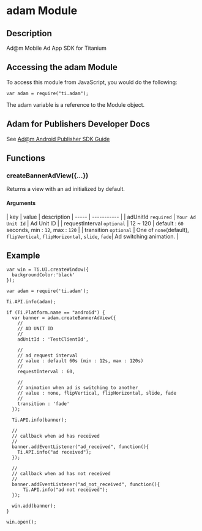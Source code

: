 # adam Module

## Description

Ad@m Mobile Ad App SDK for Titanium

## Accessing the adam Module

To access this module from JavaScript, you would do the following:

    var adam = require("ti.adam");

The adam variable is a reference to the Module object.

## Adam for Publishers Developer Docs

See [Ad@m Android Publisher SDK Guide](https://github.com/mobilead/mobilead-android-sdk/blob/master/GUIDE.md)

## Functions

### createBannerAdView({...})

Returns a view with an ad initialized by default.

#### Arguments

| key | value | description
| ----- | ----------- |
| adUnitId `required` | `Your Ad Unit Id` | Ad Unit ID |
| requestInterval `optional` |  12 ~ 120 |  default : `60` seconds, min : `12`, max : `120` |
| transition `optional` | One of `none`(default), `flipVertical`, `flipHorizontal`, `slide`, `fade`| Ad switching animation. |

## Example

    var win = Ti.UI.createWindow({
      backgroundColor:'black'
    });

    var adam = require('ti.adam');

    Ti.API.info(adam);

    if (Ti.Platform.name == "android") {
      var banner = adam.createBannerAdView({
        //
        // AD UNIT ID
        //
        adUnitId : 'TestClientId',

        //
        // ad request interval
        // value : default 60s (min : 12s, max : 120s)
        //
        requestInterval : 60,

        //
        // animation when ad is switching to another
        // value : none, flipVertical, flipHorizontal, slide, fade
        //
        transition : 'fade'
      });

      Ti.API.info(banner);

      //
      // callback when ad has received
      //
      banner.addEventListener("ad_received", function(){
        Ti.API.info("ad received");
      });

      //
      // callback when ad has not received
      //
      banner.addEventListener("ad_not_received", function(){
          Ti.API.info("ad not received");
      });

      win.add(banner);
    }

    win.open();
